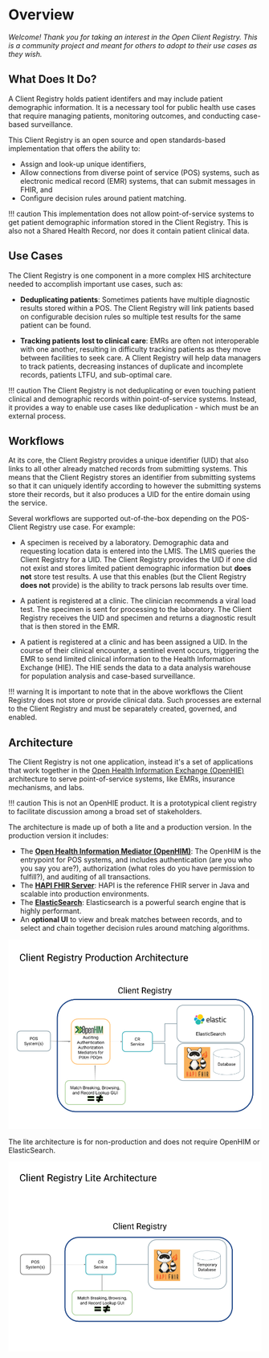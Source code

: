 # Overview

*Welcome! Thank you for taking an interest in the Open Client Registry. This is a community project and meant for others to adopt to their use cases as they wish.*

## What Does It Do?

A Client Registry holds patient identifers and may include patient demographic information. It is a necessary tool for public health use cases that require managing patients, monitoring outcomes, and conducting case-based surveillance.

This Client Registry is an open source and open standards-based implementation that offers the ability to:

* Assign and look-up unique identifiers,
* Allow connections from diverse point of service (POS) systems, such as electronic medical record (EMR) systems, that can submit messages in FHIR, and
* Configure decision rules around patient matching.

!!! caution
    This implementation does not allow point-of-service systems to get patient demographic information stored in the Client Registry. This is also not a Shared Health Record, nor does it contain patient clinical data.

## Use Cases

The Client Registry is one component in a more complex HIS architecture needed to accomplish important use cases, such as:

* **Deduplicating patients**: Sometimes patients have multiple diagnostic results stored within a POS. The Client Registry will link patients based on configurable decision rules so multiple test results for the same patient can be found. 

* **Tracking patients lost to clinical care**: EMRs are often not interoperable with one another, resulting in difficulty tracking patients as they move between facilities to seek care. A Client Registry will help data managers to track patients, decreasing instances of duplicate and incomplete records, patients LTFU, and sub-optimal care. 

!!! caution
    The Client Registry is not deduplicating or even touching patient clinical and demographic records within point-of-service systems. Instead, it provides a way to enable use cases like deduplication - which must be an external process. 

## Workflows

At its core, the Client Registry provides a unique identifier (UID) that also links to all other already matched records from submitting systems. This means that the Client Registry stores an identifier from submitting systems so that it can uniquely identify according to however the submitting systems store their records, but it also produces a UID for the entire domain using the service.

Several workflows are supported out-of-the-box depending on the POS-Client Registry use case. For example:

* A specimen is received by a laboratory. Demographic data and requesting location data is entered into the LMIS. The LMIS queries the Client Registry for a UID. The Client Registry provides the UID if one did not exist and stores limited patient demographic information but **does not** store test results. A use that this enables (but the Client Registry **does not** provide) is the ability to track persons lab results over time.

* A patient is registered at a clinic. The clinician recommends a viral load test. The specimen is sent for processing to the laboratory. The Client Registry receives the UID and specimen and returns a diagnostic result that is then stored in the EMR. 

* A patient is registered at a clinic and has been assigned a UID. In the course of their clinical encounter, a sentinel event occurs, triggering the EMR to send limited clinical information to the Health Information Exchange (HIE). The HIE sends the data to a data analysis warehouse for population analysis and case-based surveillance.

!!! warning
    It is important to note that in the above workflows the Client Registry does not store or provide clinical data. Such processes are external to the Client Registry and must be separately created, governed, and enabled. 

## Architecture

The Client Registry is not one application, instead it's a set of applications that work together in the [Open Health Information Exchange (OpenHIE)](http://ohie.org) architecture to serve point-of-service systems, like EMRs, insurance mechanisms, and labs.

!!! caution
    This is not an OpenHIE product. It is a prototypical client registry to facilitate discussion among a broad set of stakeholders. 

The architecture is made up of both a lite and a production version. In the production version it includes:

* The [**Open Health Information Mediator (OpenHIM)**](http://openhim.org): The OpenHIM is the entrypoint for POS systems, and includes authentication (are you who you say you are?), authorization (what roles do you have permission to fulfill?), and auditing of all transactions.
* The [**HAPI FHIR Server**](http://hapifhir.io): HAPI is the reference FHIR server in Java and scalable into production environments.
* The [**ElasticSearch**](http://elastic.co/products/elasticsearch): Elasticsearch is a powerful search engine that is highly performant.
* An **optional UI** to view and break matches between records, and to select and chain together decision rules around matching algorithms.

![Alt text](images/production_architecture.png "Production Architecture")

The lite architecture is for non-production and does not require OpenHIM or ElasticSearch.

![Alt text](images/lite_architecture.png "Lite Architecture")


